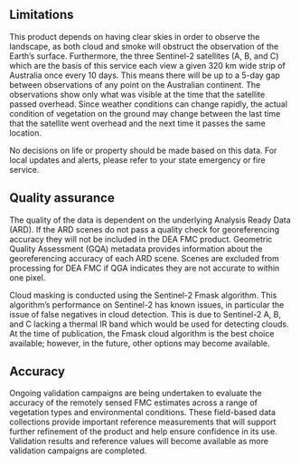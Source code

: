 ## Limitations

This product depends on having clear skies in order to observe the landscape, as both cloud and smoke will obstruct the observation of the Earth’s surface. Furthermore, the three Sentinel-2 satellites (A, B, and C) which are the basis of this service each view a given 320 km wide strip of Australia once every 10 days. This means there will be up to a 5-day gap between observations of any point on the Australian continent. The observations show only what was visible at the time that the satellite passed overhead. Since weather conditions can change rapidly, the actual condition of vegetation on the ground may change between the last time that the satellite went overhead and the next time it passes the same location.

No decisions on life or property should be made based on this data. For local updates and alerts, please refer to your state emergency or fire service.

## Quality assurance

The quality of the data is dependent on the underlying Analysis Ready Data (ARD). If the ARD scenes do not pass a quality check for georeferencing accuracy they will not be included in the DEA FMC product. Geometric Quality Assessment (GQA) metadata provides information about the georeferencing accuracy of each ARD scene. Scenes are excluded from processing for DEA FMC if QGA indicates they are not accurate to within one pixel.

Cloud masking is conducted using the Sentinel-2 Fmask algorithm. This algorithm’s performance on Sentinel-2 has known issues, in particular the issue of false negatives in cloud detection. This is due to Sentinel-2 A, B, and C lacking a thermal IR band which would be used for detecting clouds. At the time of publication, the Fmask cloud algorithm is the best choice available; however, in the future, other options may become available.

## Accuracy

Ongoing validation campaigns are being undertaken to evaluate the accuracy of the remotely sensed FMC estimates across a range of vegetation types and environmental conditions. These field-based data collections provide important reference measurements that will support further refinement of the product and help ensure confidence in its use. Validation results and reference values will become available as more validation campaigns are completed.
